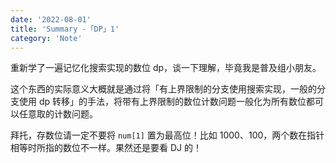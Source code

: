 ```yaml
---
date: '2022-08-01'
title: 'Summary -「DP」1'
category: 'Note'
---
```


重新学了一遍记忆化搜索实现的数位 dp，谈一下理解，毕竟我是普及组小朋友。

这个东西的实际意义大概就是通过将「有上界限制的分支使用搜索实现，一般的分支使用 dp 转移」的手法，将带有上界限制的数位计数问题一般化为所有数位都可以任意取的计数问题。

拜托，存数位请一定不要将 `num[1]` 置为最高位！比如 $1000$、$100$，两个数在指针相等时所指的数位不一样。果然还是要看 DJ 的！